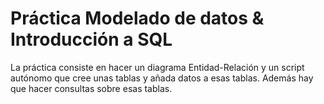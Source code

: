 # Práctica Modelado de datos & Introducción a SQL

La práctica consiste en hacer un diagrama Entidad-Relación y un script autónomo que cree unas tablas y añada datos a esas tablas. Además hay que hacer consultas sobre esas tablas.